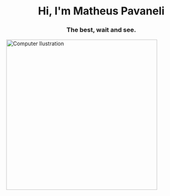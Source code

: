 <h1 align="center">Hi, I'm Matheus Pavaneli</h1>
<h3 align="center">The best, wait and see.</h3>
<img align="center" src="https://raw.githubusercontent.com/MicaelliMedeiros/micaellimedeiros/master/image/computer-illustration.png" alt="Computer Ilustration" min-width="400px" max-width="400px" width="400px" align="right">
